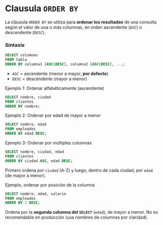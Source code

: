 # **Clausula `ORDER BY`**

La cláusula `ORDER BY` se utiliza para **ordenar los resultados** de una consulta según el valor de una o más columnas, en orden ascendente (`ASC`) o descendente (`DESC`).

### Sintaxis

```sql
SELECT columnas
FROM tabla
ORDER BY columna1 [ASC|DESC], columna2 [ASC|DESC], ...;
```

- `ASC` = ascendente (menor a mayor, **por defecto**)
- `DESC` = descendente (mayor a menor)

Ejemplo 1: Ordenar alfabéticamente (ascendente)
```sql
SELECT nombre, ciudad
FROM clientes
ORDER BY nombre;
```

Ejemplo 2: Ordenar por edad de mayor a menor
```sql
SELECT nombre, edad
FROM empleados
ORDER BY edad DESC;
```

Ejemplo 3: Ordenar por múltiples columnas
```sql
SELECT nombre, ciudad, edad
FROM clientes
ORDER BY ciudad ASC, edad DESC;
```
Primero ordena por `ciudad` (A-Z) y luego, dentro de cada ciudad, por `edad` (de mayor a menor).

Ejemplo, ordenar por posición de la columna 
```sql
SELECT nombre, edad, salario
FROM empleados
ORDER BY 2 DESC;
```
Ordena por la **segunda columna del `SELECT`** (`edad`), de mayor a menor.
No es recomendable en producción (usa nombres de columnas por claridad).

